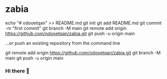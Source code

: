 # zabia
echo "# odooetqan" >> README.md
git init
git add README.md
git commit -m "first commit"
git branch -M main
git remote add origin https://github.com/odooetqan/zabia.git
git push -u origin main

…or push an existing repository from the command line

git remote add origin https://github.com/odooetqan/zabia.git
git branch -M main
git push -u origin main


### Hi there 👋

<!--
**odooetqan/odooetqan** is a ✨ _special_ ✨ repository because its `README.md` (this file) appears on your GitHub profile.

Here are some ideas to get you started:

- 🔭 I’m currently working on ...
- 🌱 I’m currently learning ...
- 👯 I’m looking to collaborate on ...
- 🤔 I’m looking for help with ...
- 💬 Ask me about ...
- 📫 How to reach me: ...
- 😄 Pronouns: ...
- ⚡ Fun fact: ...
-->
